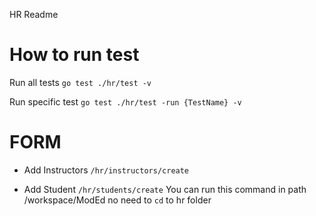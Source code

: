 HR Readme

# How to run test
Run all tests
`go test ./hr/test -v`

Run specific test
` go test ./hr/test -run {TestName} -v `

# FORM
- Add Instructors
` /hr/instructors/create `

- Add Student
` /hr/students/create `
You can run this command in path /workspace/ModEd no need to `cd` to hr folder